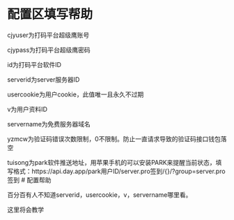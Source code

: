 # 配置区填写帮助
<p>cjyuser为打码平台超级鹰账号</p>
<p>cjypass为打码平台超级鹰密码</p>
<p>id为打码平台软件ID</p>
<p>serverid为server服务器ID</p>
<p>usercookie为用户cookie，此值唯一且永久不过期</p>
<p>v为用户资料ID</p>
<p>servername为免费服务器域名</p>
<p>yzmcw为验证码错误次数限制，0不限制。防止一直请求导致的验证码接口钱包落空</p>
tuisong为park软件推送地址，用苹果手机的可以安装PARK来提醒当前状态，填写格式：https://api.day.app/park用户ID/server.pro签到/{}/?group=server.pro签到
# 配置帮助
<p>百分百有人不知道serverid，usercookie，v，servername哪里看。</p>
<p>这里将会教学</p>
